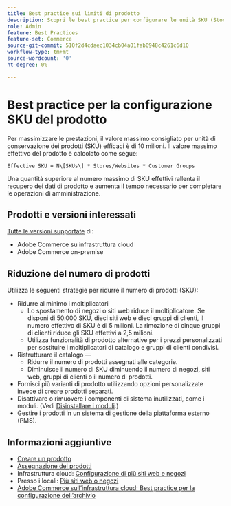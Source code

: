 ```yaml
---
title: Best practice sui limiti di prodotto
description: Scopri le best practice per configurare le unità SKU (Stock Keeping Unit) del prodotto per massimizzare le prestazioni del sito.
role: Admin
feature: Best Practices
feature-set: Commerce
source-git-commit: 510f2d4cdaec1034cb04a01fab0948c4261c6d10
workflow-type: tm+mt
source-wordcount: '0'
ht-degree: 0%

---
```



# Best practice per la configurazione SKU del prodotto

Per massimizzare le prestazioni, il valore massimo consigliato per unità di conservazione dei prodotti (SKU) efficaci è di 10 milioni. Il valore massimo effettivo del prodotto è calcolato come segue:

`Effective SKU = N\[SKUs\] * Stores/Websites * Customer Groups`

Una quantità superiore al numero massimo di SKU effettivi rallenta il recupero dei dati di prodotto e aumenta il tempo necessario per completare le operazioni di amministrazione.

## Prodotti e versioni interessati

[Tutte le versioni supportate](../../../release/versions.md) di:

- Adobe Commerce su infrastruttura cloud
- Adobe Commerce on-premise

## Riduzione del numero di prodotti

Utilizza le seguenti strategie per ridurre il numero di prodotti (SKU):

- Ridurre al minimo i moltiplicatori
   - Lo spostamento di negozi o siti web riduce il moltiplicatore. Se disponi di 50.000 SKU, dieci siti web e dieci gruppi di clienti, il numero effettivo di SKU è di 5 milioni. La rimozione di cinque gruppi di clienti riduce gli SKU effettivi a 2,5 milioni.
   - Utilizza funzionalità di prodotto alternative per i prezzi personalizzati per sostituire i moltiplicatori di catalogo e gruppi di clienti condivisi.
- Ristrutturare il catalogo —
   - Ridurre il numero di prodotti assegnati alle categorie.
   - Diminuisce il numero di SKU diminuendo il numero di negozi, siti web, gruppi di clienti o il numero di prodotti.
- Fornisci più varianti di prodotto utilizzando opzioni personalizzate invece di creare prodotti separati.
- Disattivare o rimuovere i componenti di sistema inutilizzati, come i moduli. (Vedi  [Disinstallare i moduli](../../../installation/tutorials/uninstall-modules.md).)
- Gestire i prodotti in un sistema di gestione della piattaforma esterno (PMS).

## Informazioni aggiuntive

- [Creare un prodotto](https://experienceleague.adobe.com/docs/commerce-admin/catalog/products/product-create.html)
- [Assegnazione dei prodotti](https://experienceleague.adobe.com/docs/commerce-admin/catalog/categories/products-in-category/categories-product-assignments.html)
- Infrastruttura cloud: [Configurazione di più siti web e negozi](https://devdocs.magento.com/cloud/project/project-multi-sites.html)
- Presso i locali: [Più siti web o negozi](../../../configuration/multi-sites/ms-overview.md)
- [Adobe Commerce sull’infrastruttura cloud: Best practice per la configurazione dell’archivio](https://devdocs.magento.com/cloud/configure/configure-best-practices.html)
